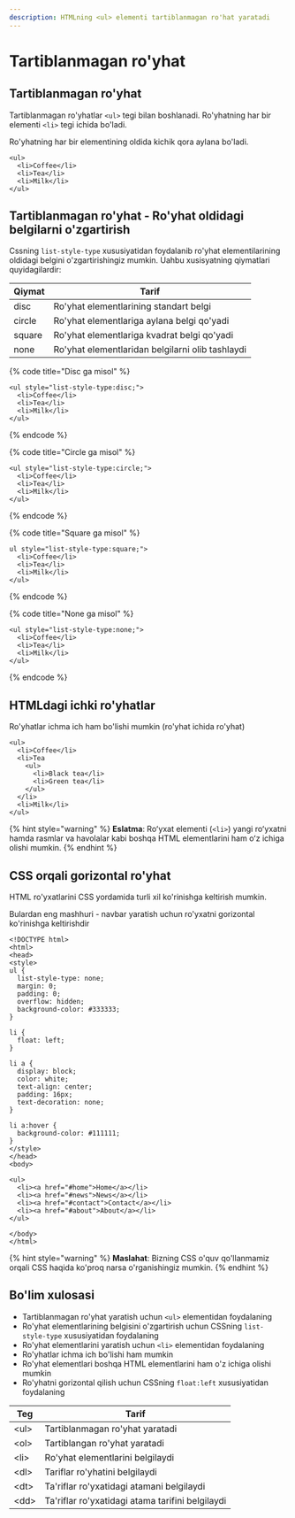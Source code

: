 ```yaml
---
description: HTMLning <ul> elementi tartiblanmagan ro'hat yaratadi
---
```


# Tartiblanmagan ro'yhat

## Tartiblanmagan ro'yhat

Tartiblanmagan ro'yhatlar `<ul>` tegi bilan boshlanadi. Ro'yhatning har bir elementi `<li>` tegi ichida bo'ladi.

Ro'yhatning har bir elementining oldida kichik qora aylana bo'ladi.

```
<ul>
  <li>Coffee</li>
  <li>Tea</li>
  <li>Milk</li>
</ul> 
```

## Tartiblanmagan ro'yhat - Ro'yhat oldidagi belgilarni o'zgartirish

Cssning `list-style-type` xususiyatidan foydalanib ro'yhat elementilarining oldidagi belgini o'zgartirishingiz mumkin. Uahbu xusisyatning qiymatlari quyidagilardir:

| Qiymat | Tarif                                            |
| ------ | ------------------------------------------------ |
| disc   | Ro'yhat elementlarining standart belgi           |
| circle | Ro'yhat elementlariga aylana belgi qo'yadi       |
| square | Ro'yhat elementlariga kvadrat belgi qo'yadi      |
| none   | Ro'yhat elementlaridan belgilarni olib tashlaydi |

{% code title="Disc ga misol" %}
```
<ul style="list-style-type:disc;">
  <li>Coffee</li>
  <li>Tea</li>
  <li>Milk</li>
</ul> 
```
{% endcode %}

{% code title="Circle ga misol" %}
```
<ul style="list-style-type:circle;">
  <li>Coffee</li>
  <li>Tea</li>
  <li>Milk</li>
</ul> 
```
{% endcode %}

{% code title="Square ga misol" %}
```
ul style="list-style-type:square;">
  <li>Coffee</li>
  <li>Tea</li>
  <li>Milk</li>
</ul> 
```
{% endcode %}

{% code title="None ga misol" %}
```
<ul style="list-style-type:none;">
  <li>Coffee</li>
  <li>Tea</li>
  <li>Milk</li>
</ul> 
```
{% endcode %}

## HTMLdagi ichki ro'yhatlar

Ro'yhatlar ichma ich ham bo'lishi mumkin (ro'yhat ichida ro'yhat)

```
<ul>
  <li>Coffee</li>
  <li>Tea
    <ul>
      <li>Black tea</li>
      <li>Green tea</li>
    </ul>
  </li>
  <li>Milk</li>
</ul> 
```

{% hint style="warning" %}
**Eslatma**: Roʻyxat elementi (`<li>`) yangi roʻyxatni hamda rasmlar va havolalar kabi boshqa HTML elementlarini ham oʻz ichiga olishi mumkin.
{% endhint %}

## CSS orqali gorizontal ro'yhat

HTML ro'yxatlarini CSS yordamida turli xil ko'rinishga keltirish mumkin.

Bulardan eng mashhuri  - navbar yaratish uchun ro'yxatni gorizontal ko'rinishga keltirishdir

```
<!DOCTYPE html>
<html>
<head>
<style>
ul {
  list-style-type: none;
  margin: 0;
  padding: 0;
  overflow: hidden;
  background-color: #333333;
}

li {
  float: left;
}

li a {
  display: block;
  color: white;
  text-align: center;
  padding: 16px;
  text-decoration: none;
}

li a:hover {
  background-color: #111111;
}
</style>
</head>
<body>

<ul>
  <li><a href="#home">Home</a></li>
  <li><a href="#news">News</a></li>
  <li><a href="#contact">Contact</a></li>
  <li><a href="#about">About</a></li>
</ul>

</body>
</html> 
```

{% hint style="warning" %}
**Maslahat**: Bizning CSS o'quv qo'llanmamiz orqali CSS haqida ko'proq narsa o'rganishingiz mumkin.
{% endhint %}

## Bo'lim xulosasi

* Tartiblanmagan ro'yhat yaratish uchun `<ul>` elementidan foydalaning
* Ro'yhat elementlarining belgisini o'zgartirish uchun CSSning `list-style-type` xususiyatidan foydalaning
* Ro'yhat elementlarini yaratish uchun `<li>` elementidan foydalaning
* Ro'yhatlar ichma ich bo'lishi ham mumkin
* Ro'yhat elementlari boshqa HTML elementlarini ham o'z ichiga olishi mumkin
* Ro'yhatni gorizontal qilish uchun CSSning `float:left` xususiyatidan foydalaning

| Teg   | Tarif                                            |
| ----- | ------------------------------------------------ |
| \<ul> | Tartiblanmagan ro'yhat yaratadi                  |
| \<ol> | Tartiblangan ro'yhat yaratadi                    |
| \<li> | Ro'yhat elementlarini belgilaydi                 |
| \<dl> | Tariflar ro'yhatini belgilaydi                   |
| \<dt> | Ta'riflar ro'yxatidagi atamani belgilaydi        |
| \<dd> | Ta'riflar ro'yxatidagi atama tarifini belgilaydi |
